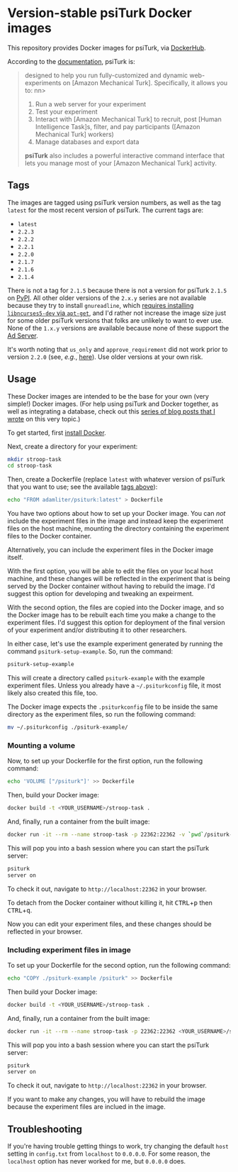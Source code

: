 # Version-stable psiTurk Docker images

This repository provides Docker images for psiTurk, via
[DockerHub][adamliter/psiturk].

According to the [documentation][what-is-psiturk], psiTurk is:

> designed to help you run fully-customized and dynamic web-experiments
> on [Amazon Mechanical Turk]. Specifically, it allows you to:
nn>
> 1. Run a web server for your experiment
> 2. Test your experiment
> 3. Interact with [Amazon Mechanical Turk] to recruit, post [Human
>    Intelligence Task]s, filter, and pay participants ([Amazon
>    Mechanical Turk] workers)
> 4. Manage databases and export data
>
> **psiTurk** also includes a powerful interactive command interface
> that lets you manage most of your [Amazon Mechanical Turk] activity.


## Tags

The images are tagged using psiTurk version numbers, as well as the
tag `latest` for the most recent version of psiTurk. The current tags
are:

- `latest`
- `2.2.3`
- `2.2.2`
- `2.2.1`
- `2.2.0`
- `2.1.7`
- `2.1.6`
- `2.1.4`

There is not a tag for `2.1.5` because there is not a version for
psiTurk `2.1.5` on [PyPI][pypi]. All other older versions of the `2.x.y`
series are not available because they try to install `gnureadline`,
which
[requires installing `libncurses5-dev` via `apt-get`][gnureadline-fail],
and I'd rather not increase the image size just for some older psiTurk
versions that folks are unlikely to want to ever use.  None of the
`1.x.y` versions are available because none of these support
the [Ad Server][ad-server].

It's worth noting that `us_only` and `approve_requirement` did not work
prior to version `2.2.0` (see, *e.g.*, [here][version-warning]). Use
older versions at your own risk.

## Usage

These Docker images are intended to be the base for your own (very
simple!) Docker images. (For help using psiTurk and Docker together, as
well as integrating a database, check out this [series of blog posts
that I wrote][tutorial] on this very topic.)

To get started, first [install Docker][docker-install].

Next, create a directory for your experiment:

``` sh
mkdir stroop-task
cd stroop-task
```

Then, create a Dockerfile (replace `latest` with whatever version of
psiTurk that you want to use; see the available [tags above][tags]):

``` sh
echo "FROM adamliter/psiturk:latest" > Dockerfile
```

You have two options about how to set up your Docker image. You can
*not* include the experiment files in the image and instead keep the
experiment files on the host machine, mounting the directory containing
the experiment files to the Docker container.

Alternatively, you can include the experiment files in the Docker image
itself.

With the first option, you will be able to edit the files on your local
host machine, and these changes will be reflected in the experiment that
is being served by the Docker container without having to rebuild the
image. I'd suggest this option for developing and tweaking an
expeirment.

With the second option, the files are copied into the Docker image, and
so the Docker image has to be rebuilt each time you make a change to the
experiment files. I'd suggest this option for deployment of the final
version of your experiment and/or distributing it to other researchers.

In either case, let's use the example experiment generated by running
the command `psiturk-setup-example`. So, run the command:

``` sh
psiturk-setup-example
```

This will create a directory called `psiturk-example` with the example
experiment files. Unless you already have a `~/.psiturkconfig` file, it
most likely also created this file, too.

The Docker image expects the `.psiturkconfig` file to be inside the
same directory as the experiment files, so run the following command:

``` sh
mv ~/.psiturkconfig ./psiturk-example/
```

### Mounting a volume

Now, to set up your Dockerfile for the first option, run the following
command:

``` sh
echo 'VOLUME ["/psiturk"]' >> Dockerfile
```

Then, build your Docker image:

``` sh
docker build -t <YOUR_USERNAME>/stroop-task .
```

And, finally, run a container from the built image:

``` sh
docker run -it --rm --name stroop-task -p 22362:22362 -v `pwd`/psiturk-example:/psiturk <YOUR_USERNAME>/stroop-task
```

This will pop you into a bash session where you can start the psiTurk
server:

``` sh
psiturk
server on
```

To check it out, navigate to `http://localhost:22362` in your browser.

To detach from the Docker container without killing it, hit
<kbd>CTRL</kbd>+<kbd>p</kbd> then <kbd>CTRL</kbd>+<kbd>q</kbd>.

Now you can edit your experiment files, and these changes should be
reflected in your browser.

### Including experiment files in image

To set up your Dockerfile for the second option, run the following
command:

``` sh
echo "COPY ./psiturk-example /psiturk" >> Dockerfile
```

Then build your Docker image:

``` sh
docker build -t <YOUR_USERNAME>/stroop-task .
```

And, finally, run a container from the built image:

``` sh
docker run -it --rm --name stroop-task -p 22362:22362 <YOUR_USERNAME>/stroop-task
```

This will pop you into a bash session where you can start the psiTurk
server:

``` sh
psiturk
server on
```

To check it out, navigate to `http://localhost:22362` in your browser.

If you want to make any changes, you will have to rebuild the image
because the experiment files are inclued in the image.

## Troubleshooting

If you're having trouble getting things to work, try changing the
default `host` setting in `config.txt` from `localhost` to `0.0.0.0`.
For some reason, the `localhost` option has never worked for me, but
`0.0.0.0` does.


[what-is-psiturk]: http://psiturk.readthedocs.io/en/latest/forward.html#what-is-psiturk
[adamliter/psiturk]: https://hub.docker.com/r/adamliter/psiturk/
[docker-install]: https://docs.docker.com/engine/installation/
[tags]: #tags
[pypi]: https://pypi.python.org/pypi
[gnureadline-fail]: https://stackoverflow.com/q/22892482/2571049
[ad-server]: http://psiturk.readthedocs.io/en/latest/psiturk_org_setup.html
[version-warning]: https://github.com/NYUCCL/psiTurk/issues/162#issuecomment-336684647
[tutorial]: https://atomicwriting.com/tutorials/psiturk-docker-linode/

<!-- Local Variables: -->
<!-- mode: gfm -->
<!-- coding: utf-8 -->
<!-- fill-column: 72 -->
<!-- End: -->
